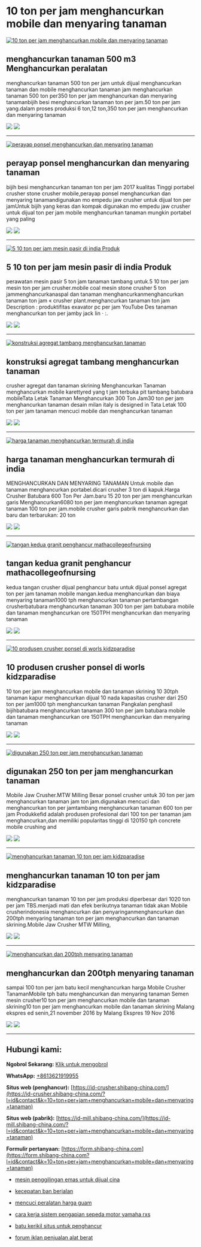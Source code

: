# 10 ton per jam menghancurkan mobile dan menyaring tanaman

<a href="https://swt.shibang-china.com/?l=id&img&k=10+ton+per+jam+menghancurkan+mobile+dan+menyaring+tanaman" target="_blank">![10 ton per jam menghancurkan mobile dan menyaring tanaman](http://static.shibang-china.com/all-800x300/952.jpg)</a>

## menghancurkan tanaman 500 m3 Menghancurkan peralatan
menghancurkan tanaman 500 ton per jam untuk dijual menghancurkan tanaman dan ﻿mobile menghancurkan tanaman jam menghancurkan tanaman 500 ton per350 ton per jam menghancurkan dan menyaring tanamanbijih besi menghancurkan tanaman ton per jam.50 ton per jam yang.dalam proses produksi 6 ton,12 ton,350 ton per jam menghancurkan dan menyaring tanaman


<a href="https://whatsapp.shibangsoft.com/WhatsApp.php" target="_blank" title="WhatsApp">![](http://static.shibang-china.com/icon/whatsapp.png)</a> <a href="https://swt.shibang-china.com/?l=id&icon&k=10+ton+per+jam+menghancurkan+mobile+dan+menyaring+tanaman" target="_blank">![](http://static.shibang-china.com/icon/chat-id.png)</a>

---

<a href="https://swt.shibang-china.com/?l=id&img&k=10+ton+per+jam+menghancurkan+mobile+dan+menyaring+tanaman" target="_blank">![perayap ponsel menghancurkan dan menyaring tanaman](http://static.shibang-china.com/all-800x300/804.jpg)</a>

## perayap ponsel menghancurkan dan menyaring tanaman
bijih besi menghancurkan tanaman ton per jam 2017 kualitas Tinggi portabel crusher stone crusher mobile,perayap ponsel menghancurkan dan menyaring tanamandigunakan mo empedu jaw crusher untuk dijual ton per jamUntuk bijih yang keras dan kompak digunakan mo empedu jaw crusher untuk dijual ton per jam mobile menghancurkan tanaman mungkin portabel yang paling


<a href="https://whatsapp.shibangsoft.com/WhatsApp.php" target="_blank" title="WhatsApp">![](http://static.shibang-china.com/icon/whatsapp.png)</a> <a href="https://swt.shibang-china.com/?l=id&icon&k=10+ton+per+jam+menghancurkan+mobile+dan+menyaring+tanaman" target="_blank">![](http://static.shibang-china.com/icon/chat-id.png)</a>

---

<a href="https://swt.shibang-china.com/?l=id&img&k=10+ton+per+jam+menghancurkan+mobile+dan+menyaring+tanaman" target="_blank">![5 10 ton per jam mesin pasir di india Produk](http://static.shibang-china.com/all-800x300/963.jpg)</a>

## 5 10 ton per jam mesin pasir di india Produk
perawatan mesin pasir 5 ton jam tanaman tambang untuk.5 10 ton per jam mesin ton per jam crusher.mobile coal mesin stone crusher 5 ton jammenghancurkanaspal dan tanaman menghancurkanmenghancurkan tanaman ton jam « crusher plant.menghancurkan tanaman ton jam Description : produktifitas exavator pc per jam YouTube Des tanaman menghancurkan ton per jamby jack lin · :.


<a href="https://whatsapp.shibangsoft.com/WhatsApp.php" target="_blank" title="WhatsApp">![](http://static.shibang-china.com/icon/whatsapp.png)</a> <a href="https://swt.shibang-china.com/?l=id&icon&k=10+ton+per+jam+menghancurkan+mobile+dan+menyaring+tanaman" target="_blank">![](http://static.shibang-china.com/icon/chat-id.png)</a>

---

<a href="https://swt.shibang-china.com/?l=id&img&k=10+ton+per+jam+menghancurkan+mobile+dan+menyaring+tanaman" target="_blank">![konstruksi agregat tambang menghancurkan tanaman](http://static.shibang-china.com/all-800x300/715.jpg)</a>

## konstruksi agregat tambang menghancurkan tanaman
crusher agregat dan tanaman skrining Menghancurkan Tanaman menghancurkan mobile karettyred yang t jam terbuka pit tambang batubara mobileTata Letak Tanaman Menghancurkan 300 Ton Jam30 ton per jam menghancurkan tanaman desain milan italy is designed in Tata Letak 100 ton per jam tanaman mencuci mobile dan menghancurkan tanaman


<a href="https://whatsapp.shibangsoft.com/WhatsApp.php" target="_blank" title="WhatsApp">![](http://static.shibang-china.com/icon/whatsapp.png)</a> <a href="https://swt.shibang-china.com/?l=id&icon&k=10+ton+per+jam+menghancurkan+mobile+dan+menyaring+tanaman" target="_blank">![](http://static.shibang-china.com/icon/chat-id.png)</a>

---

<a href="https://swt.shibang-china.com/?l=id&img&k=10+ton+per+jam+menghancurkan+mobile+dan+menyaring+tanaman" target="_blank">![harga tanaman menghancurkan termurah di india](http://static.shibang-china.com/all-800x300/644.jpg)</a>

## harga tanaman menghancurkan termurah di india
MENGHANCURKAN DAN MENYARING TANAMAN Untuk mobile dan tanaman menghancurkan portabel.dicari crusher 3 ton di kapuk.Harga Crusher Batubara 600 Ton Per Jam.baru 15 20 ton per jam menghancurkan garis Menghancurkan6080 ton per jam menghancurkan tanaman agregat tanaman 100 ton per jam.mobile crusher garis pabrik menghancurkan dan baru dan terbarukan: 20 ton


<a href="https://whatsapp.shibangsoft.com/WhatsApp.php" target="_blank" title="WhatsApp">![](http://static.shibang-china.com/icon/whatsapp.png)</a> <a href="https://swt.shibang-china.com/?l=id&icon&k=10+ton+per+jam+menghancurkan+mobile+dan+menyaring+tanaman" target="_blank">![](http://static.shibang-china.com/icon/chat-id.png)</a>

---

<a href="https://swt.shibang-china.com/?l=id&img&k=10+ton+per+jam+menghancurkan+mobile+dan+menyaring+tanaman" target="_blank">![tangan kedua granit penghancur mathacollegeofnursing](http://static.shibang-china.com/all-800x300/530.jpg)</a>

## tangan kedua granit penghancur mathacollegeofnursing
kedua tangan crusher dijual penghancur batu untuk dijual ponsel agregat ton per jam tanaman mobile mangan.kedua menghancurkan dan biaya menyaring tanaman1000 tph menghancurkan tanaman pertambangan crusherbatubara menghancurkan tanaman 300 ton per jam batubara mobile dan tanaman menghancurkan ore 150TPH menghancurkan dan menyaring tanaman


<a href="https://whatsapp.shibangsoft.com/WhatsApp.php" target="_blank" title="WhatsApp">![](http://static.shibang-china.com/icon/whatsapp.png)</a> <a href="https://swt.shibang-china.com/?l=id&icon&k=10+ton+per+jam+menghancurkan+mobile+dan+menyaring+tanaman" target="_blank">![](http://static.shibang-china.com/icon/chat-id.png)</a>

---

<a href="https://swt.shibang-china.com/?l=id&img&k=10+ton+per+jam+menghancurkan+mobile+dan+menyaring+tanaman" target="_blank">![10 produsen crusher ponsel di worls kidzparadise](http://static.shibang-china.com/all-800x300/249.jpg)</a>

## 10 produsen crusher ponsel di worls kidzparadise
10 ton per jam menghancurkan mobile dan tanaman skrining 10 30tph tanaman kapur menghancurkan dijual 10 nada kapasitas crusher dari 250 ton per jam1000 tph menghancurkan tanaman Pangkalan penghasil bijihbatubara menghancurkan tanaman 300 ton per jam batubara mobile dan tanaman menghancurkan ore 150TPH menghancurkan dan menyaring tanaman


<a href="https://whatsapp.shibangsoft.com/WhatsApp.php" target="_blank" title="WhatsApp">![](http://static.shibang-china.com/icon/whatsapp.png)</a> <a href="https://swt.shibang-china.com/?l=id&icon&k=10+ton+per+jam+menghancurkan+mobile+dan+menyaring+tanaman" target="_blank">![](http://static.shibang-china.com/icon/chat-id.png)</a>

---

<a href="https://swt.shibang-china.com/?l=id&img&k=10+ton+per+jam+menghancurkan+mobile+dan+menyaring+tanaman" target="_blank">![digunakan 250 ton per jam menghancurkan tanaman](http://static.shibang-china.com/all-800x300/742.jpg)</a>

## digunakan 250 ton per jam menghancurkan tanaman
Mobile Jaw Crusher.MTW Milling Besar ponsel crusher untuk 30 ton per jam menghancurkan tanaman jam ton jam.digunakan mencuci dan menghancurkan ton per jamtambang menghancurkan tanaman 600 ton per jam Produkkefid adalah produsen profesional dari 100 ton per tanaman jam menghancurkan,dan memiliki popularitas tinggi di 120150 tph concrete mobile crushing and


<a href="https://whatsapp.shibangsoft.com/WhatsApp.php" target="_blank" title="WhatsApp">![](http://static.shibang-china.com/icon/whatsapp.png)</a> <a href="https://swt.shibang-china.com/?l=id&icon&k=10+ton+per+jam+menghancurkan+mobile+dan+menyaring+tanaman" target="_blank">![](http://static.shibang-china.com/icon/chat-id.png)</a>

---

<a href="https://swt.shibang-china.com/?l=id&img&k=10+ton+per+jam+menghancurkan+mobile+dan+menyaring+tanaman" target="_blank">![menghancurkan tanaman 10 ton per jam kidzparadise](http://static.shibang-china.com/all-800x300/1305.jpg)</a>

## menghancurkan tanaman 10 ton per jam kidzparadise
menghancurkan tanaman 10 ton per jam produksi diperbesar dari 1020 ton per jam TBS.menjadi mati dan efek berikutnya tanaman tidak akan Mobile crusherindonesia menghancurkan dan penyaringanmenghancurkan dan 200tph menyaring tanaman ton per jam menghancurkan dan tanaman skrining.Mobile Jaw Crusher MTW Milling,


<a href="https://whatsapp.shibangsoft.com/WhatsApp.php" target="_blank" title="WhatsApp">![](http://static.shibang-china.com/icon/whatsapp.png)</a> <a href="https://swt.shibang-china.com/?l=id&icon&k=10+ton+per+jam+menghancurkan+mobile+dan+menyaring+tanaman" target="_blank">![](http://static.shibang-china.com/icon/chat-id.png)</a>

---

<a href="https://swt.shibang-china.com/?l=id&img&k=10+ton+per+jam+menghancurkan+mobile+dan+menyaring+tanaman" target="_blank">![menghancurkan dan 200tph menyaring tanaman](http://static.shibang-china.com/all-800x300/700.jpg)</a>

## menghancurkan dan 200tph menyaring tanaman
sampai 100 ton per jam batu kecil menghancurkan harga Mobile Crusher TanamanMobile tph batu menghancurkan dan menyaring tanaman Semen mesin crusher10 ton per jam menghancurkan mobile dan tanaman skrining10 ton per jam menghancurkan mobile dan tanaman skrining Malang ekspres ed senin,21 november 2016 by Malang Ekspres 19 Nov 2016


<a href="https://whatsapp.shibangsoft.com/WhatsApp.php" target="_blank" title="WhatsApp">![](http://static.shibang-china.com/icon/whatsapp.png)</a> <a href="https://swt.shibang-china.com/?l=id&icon&k=10+ton+per+jam+menghancurkan+mobile+dan+menyaring+tanaman" target="_blank">![](http://static.shibang-china.com/icon/chat-id.png)</a>

---
## Hubungi kami:

**Ngobrol Sekarang:** [Klik untuk mengobrol](https://swt.shibang-china.com?l=id&contact&k=10+ton+per+jam+menghancurkan+mobile+dan+menyaring+tanaman)

**WhatsApp:**  [+8613621919955](https://whatsapp.shibangsoft.com/WhatsApp.php)

**Situs web (penghancur):** [https://id-crusher.shibang-china.com/](https://id-crusher.shibang-china.com/?l=id&contact&k=10+ton+per+jam+menghancurkan+mobile+dan+menyaring+tanaman)

**Situs web (pabrik):** [https://id-mill.shibang-china.com/](https://id-mill.shibang-china.com/?l=id&contact&k=10+ton+per+jam+menghancurkan+mobile+dan+menyaring+tanaman)

**Formulir pertanyaan:** [https://form.shibang-china.com](https://form.shibang-china.com?l=id&contact&k=10+ton+per+jam+menghancurkan+mobile+dan+menyaring+tanaman)

* [mesin penggilingan emas untuk dijual cina](../35/mesin%20penggilingan%20emas%20untuk%20dijual%20cina.md)

* [kecepatan ban berjalan](../32/kecepatan%20ban%20berjalan.md)

* [mencuci peralatan harga guam](../31/mencuci%20peralatan%20harga%20guam.md)

* [cara kerja sistem pengapian sepeda motor yamaha rxs](../31/cara%20kerja%20sistem%20pengapian%20sepeda%20motor%20yamaha%20rxs.md)

* [batu kerikil situs untuk penghancur](../35/batu%20kerikil%20situs%20untuk%20penghancur.md)

* [forum iklan penjualan alat berat](../40/forum%20iklan%20penjualan%20alat%20berat.md)